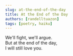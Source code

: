 ```yaml
---
slug: at-the-end-of-the-day
title: At the End of the Day
authors: [randelltuazon]
tags: [poetry, haiku]
---
```


We'll fight, we'll argue.<br/>
But at the end of the day,<br/>
I will still love you.<br/>

